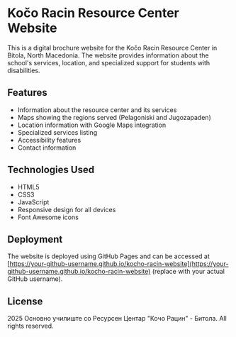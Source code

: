 # Kočo Racin Resource Center Website

This is a digital brochure website for the Kočo Racin Resource Center in Bitola, North Macedonia. The website provides information about the school's services, location, and specialized support for students with disabilities.

## Features

- Information about the resource center and its services
- Maps showing the regions served (Pelagoniski and Jugozapaden)
- Location information with Google Maps integration
- Specialized services listing
- Accessibility features
- Contact information

## Technologies Used

- HTML5
- CSS3
- JavaScript
- Responsive design for all devices
- Font Awesome icons

## Deployment

The website is deployed using GitHub Pages and can be accessed at [https://your-github-username.github.io/kocho-racin-website](https://your-github-username.github.io/kocho-racin-website) (replace with your actual GitHub username).

## License

 2025 Основно училиште со Ресурсен Центар "Кочо Рацин" - Битола. All rights reserved.
